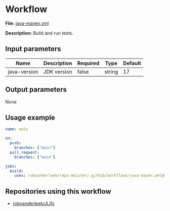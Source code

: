 # Workflow

**File:** [java-maven.yml](https://github.com/robvanderleek/repo-meister/blob/main/.github/workflows/java-maven.yml)

**Description:** Build and run tests.

## Input parameters

| Name         | Description | Required | Type   | Default |
| ------------ | ----------- | -------- | ------ | ------- |
| java-version | JDK version | false    | string | 17      |

## Output parameters

None

## Usage example

```yaml
name: main

on:
  push:
    branches: ["main"]
  pull_request:
    branches: ["main"]

jobs:
  build:
    uses: robvanderleek/repo-meister/.github/workflows/java-maven.yml@main
```

## Repositories using this workflow

- [robvanderleek/JLifx](https://github.com/robvanderleek/JLifx/blob/main/.github/workflows/main.yml)
